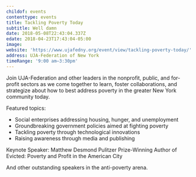 ```yaml
---
childof: events
contenttype: events
title: Tackling Poverty Today
subtitle: Well damn
date: 2018-05-08T22:43:04.337Z
edate: 2018-04-23T17:43:04-05:00
image: 
website: 'https://www.ujafedny.org/event/view/tackling-poverty-today/'
address: UJA-Federation of New York
timeRange: '9:00 am—3:30pm'
---
```

Join UJA-Federation and other leaders in the nonprofit, public, and for-profit sectors as we come together to learn, foster collaborations, and strategize about how to best address poverty in the greater New York community today.

Featured topics:

+  Social enterprises addressing housing, hunger, and unemployment
+  Groundbreaking government policies aimed at fighting poverty
+  Tackling poverty through technological innovations
+  Raising awareness through media and publishing

<span class="ak-bold">Keynote Speaker: Matthew Desmond</span>
Pulitzer Prize-Winning Author of <span class="ital">Evicted: Poverty and Profit in the American City</span>

And other outstanding speakers in the anti-poverty arena.